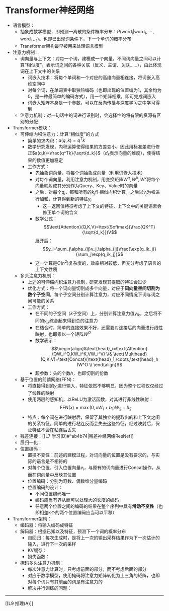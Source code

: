 # Transformer神经网络
- 语言模型：
	- 抽象成数学模型，即预测一离散的条件概率分布：$P(\text{word}_i|\text{word}_1,\cdots,\text{word}_{i-1})$。也即已出现词条件下，下一个单词的概率分布
	- Transformer架构最早被用来处理语言模型
- 注意力机制：
	- 词向量与上下文：对每一个词，建模成一个向量。不同词向量之间可以计算“相似度”，表示词之间的各种关联（反义、主谓、关联……），由此体现词在上下文中的关系
		- 词嵌入技术：将每个单词和一个对应的高维向量相连接，将词嵌入高维空间中
		- 对每个词，在单词表中取独热编码（也即出现的位置编为1，其余均为0，是一种最简单的编码方式），用一个矩阵相乘，即可完成词嵌入
		- 词嵌入矩阵本身是一个参数，可以在反向传播与深度学习之中学习得到
	- 注意力机制：对一句话中的词进行识别时，会选择性的将有限的资源有区别的分配
- Transformer模块：
	- 可伸缩内积注意力：计算“相似度”的方式
		- 简单的求内积：$a(q,k)=q^Tk$
		- 数学研究发现，内积运算使得结果的方差变小，因此用标准差进行修正$a(q,k)=\frac{q^Tk}{\sqrt{d_k}}$（$d_k$表示向量的维度），使得结果的数值更加稳定
		- 工作方式：
			- 先抽象词向量，将每个词抽象成向量（利用词嵌入技术）
			- 对每个词向量，利用注意力机制，用变换矩阵$W^q,W^k,W^v$将每个向量映射成其分别作为Query、Key、Value时的向量
			- 之后，对每个$q_i$，都和所有的$k_j$作相似内积计算，之后以$v_j$为权进行加和，计算得到新的特征$y_i$
				- 这一返回值特征考虑了上下文的特征，上下文中的关键语素会修正单个词的含义
			- 数学公式：$$\text{Attention}(Q,K,V)=\text{Softmax}(\frac{QK^T}{\sqrt{d_k}})V$$展开后：$$y_i=\sum_j\alpha_{ij}v_j,\alpha_{ij}\frac{\exp(q_ik_j)}{\sum_j\exp(q_ik_j)}$$
			- 这一计算是$O(n^2)$复杂度的，效率相对较低，但充分考虑了语言的上下文性质
	- 多头注意力机制：
		- 上述的可伸缩内积注意力机制，研究发现其提取的特征会过少
		- 优化方式：将一个词向量切割成多个向量，对应于**词向量空间切割为数个子空间**，每个子空间分别计算注意力，对应不同情况下词与词之间可能的关系
		- 工作方式：
			- 在不同的子空间（$k$子空间）上，分别计算注意力值$y_{ik}$，之后将不同的$y_{ik}$综合起来得到总的注意力
			- 在结合时，简单的连接效果不好，还需要对连接后的向量进行线性映射，也即乘以一个矩阵$W^O$
			- 数学表示：$$\begin{align}&\text{head}_i=\text{Attention}(QW_i^Q,KW_i^K,VW_i^V) \\&  \text{Multihead}(Q,K,V)=\text{Concat}(\text{head}_1,\cdots,\text{head}_h )W^O \\ \end{align}$$
			- 超参数：头的个数$h$，也即切割的份数
	- 基于位置的前馈网络(FFN)：
		- 将直接得到的$y_i$进行输入，特征依然不够明显，因为整个过程仅仅经过了线性的映射
		- 使用两层的感知机，以ReLU为激活函数，对其进行非线性映射：$$\text{FFN}(x)=\max(0,xW_1+b_1)W_2+b_2$$
		- 特点：每个词在进行映射后，保留了其独立的提取出的和上下文之间的关系特征，简单的进行粘连反而会失去这些特征，经过映射后，保证特征不会在粘连后丢失
	- 残差连接：[[L7 学习(D)#^ab4b74|残差神经网络ResNet]]
	- 层归一化：
	- 位置编码：
		- 置换不变性：前述的建模过程，对词向量的位置是没有要求的，与实际的语言是不相符的
		- 对每个位置，引入位置向量$e_i$，与原有的词向量进行Concat操作，从而在词向量中反映其位置
		- 位置编码：分别为奇数、偶数维分量编码
		- 位置编码的设计：
			- 不同位置编码唯一
			- 编码应当有界从而可以处理大的长度的编码
			- 任意两个位置之间的编码的结果在整个序列中具有**滑动不变性**（也即相差k个的两个位置编码应当可以平移）
- Transformer架构：
	- 编码器：将输入编码成特征
	- 解码器：根据已知以及特征，预测下一个词的概率分布
		- 自回归：每次生成时，是将上一次的输出采样结果作为下一次估计的输入，进行下一次的采样
		- KV缓存：
		- 损失函数：
	- 掩码多头注意力机制：
		- 每次注意力计算时，只考虑前面的部分，而不考虑后面的部分
		- 对应于数学模型，使用掩码将注意力矩阵转化为上三角的矩阵，也即对每个词只有其前面的词是有注意力的
		- 解决并行训练的问题：
---
[[L9 推理(A)]]